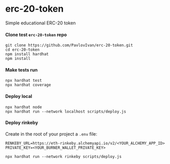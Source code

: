 # erc-20-token
Simple educational ERC-20 token                                                                                                 
      
#### Clone test ```erc-20-token``` repo
```     
git clone https://github.com/PavlovIvan/erc-20-token.git
cd erc-20-token
npm install hardhat
npm install
```        
#### Make tests run
```     
npx hardhat test
npx hardhat coverage
```

#### Deploy local
```
npx hardhat node
npx hardhat run --network localhost scripts/deploy.js
```

#### Deploy rinkeby
Create in the root of your project a ```.env``` file:
```
RENKEBY_URL=https://eth-rinkeby.alchemyapi.io/v2/<YOUR_ALCHEMY_APP_ID>
PRIVATE_KEY=<YOUR_BURNER_WALLET_PRIVATE_KEY>
```

```
npx hardhat run --network rinkeby scripts/deploy.js
```
